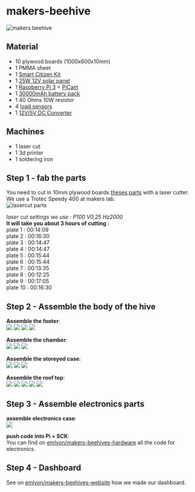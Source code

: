 # makers-beehive

![makers beehive](img/beehive.jpg)


## Material

- 10 plywood boards (1000x600x10mm)
- 1 PMMA sheet
- 1 [Smart Citizen Kit](https://www.seeedstudio.com/smartcitizen)
- 1 [25W 12V solar panel](https://www.eco-worthy.com/catalog/worthy-polycrystalline-solar-panel-module-charging-boat-p-455.html)
- 1 [Raspberry Pi 3](https://www.adafruit.com/product/3055) + [PiCam](https://www.adafruit.com/product/3099)
- 1 [30000mAh battery pack](http://www.tecknet.co.uk/bluetek.html)
- 1 40 Ohms 10W resistor
- 4 [load sensors](https://www.ebay.fr/itm/4pcs-DIY-50KG-Body-Load-Cell-Weight-Strain-Sensor-Resistance-With-HX711-AD-Modul-/273551564004?hash=item3fb0f19ce4)
- 1 [12V/5V DC Converter](https://www.ebay.fr/itm/Adafruit-UBEC-DC-DC-Step-Down-Buck-Converter-5V-3A-output-ADA1385-/232460927653?hash=item361fc042a5)

## Machines

- 1 laser cut
- 1 3d printer
- 1 soldering iron


## Step 1 - fab the parts

You need to cut in 10mm plywood boards [theses parts](lasercut-parts/makers-dadant-parsing.ai) with a laser cutter. We use a Trotec Speedy 400 at makers lab.  
![lasercut parts](img/lasercutting.jpg)

*laser cut settings we use : P100 V0,25 Hz2000*  
**It will take you about 3 hours of cutting :**  
plate 1 : 00:14:09  
plate 2 : 00:16:30  
plate 3 : 00:14:47  
plate 4 : 00:14:47  
plate 5 : 00:15:44  
plate 6 : 00:15:44  
plate 7 : 00:13:35  
plate 8 : 00:12:25  
plate 9 : 00:17:05  
plate 10 : 00:16:30  


## Step 2 - Assemble the body of the hive

**Assemble the footer**:  
![](img/footer/0.jpg)
![](img/footer/1.jpg)
![](img/footer/2.jpg)
![](img/footer/3.jpg)

**Assemble the chamber**:  
![](img/chamber/0.jpg)
![](img/chamber/1.jpg)
![](img/chamber/2.jpg)

**Assemble the storeyed case**:  
![](img/case/0.jpg)
![](img/case/1.jpg)
![](img/case/2.jpg)

**Assemble the roof top**:  
![](img/roof/0.jpg)
![](img/roof/1.jpg)
![](img/roof/2.jpg)
![](img/roof/4.jpg)
![](img/roof/5.jpg)


## Step 3 - Assemble electronics parts

**assemble electronics case**:  
![](img/elec/elec.jpg)

**push code into Pi + SCK**:  
You can find on [emlyon/makers-beehives-hardware](https://github.com/emlyon/makers-beehives-hardware) all the code for electronics.

## Step 4 - Dashboard
See on [emlyon/makers-beehives-website](https://github.com/emlyon/makers-beehives-website) how we made our dashboard.
